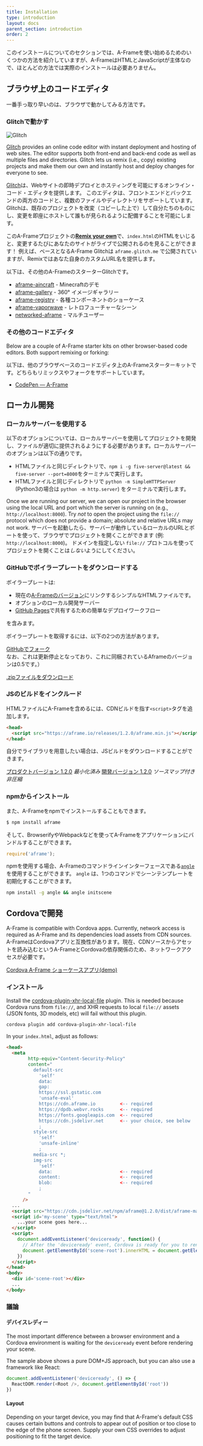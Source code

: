 ```yaml
---
title: Installation
type: introduction
layout: docs
parent_section: introduction
order: 2
---
```


このインストールについてのセクションでは、A-Frameを使い始めるためのいくつかの方法を紹介していますが、A-FrameはHTMLとJavaScriptが主体なので、ほとんどの方法では実際のインストールは必要ありません。

<!--toc-->

## ブラウザ上のコードエディタ

一番手っ取り早いのは、ブラウザで動かしてみる方法です。

### Glitchで動かす

![Glitch](https://cloud.githubusercontent.com/assets/674727/24480466/54b17d22-1499-11e7-8a18-d4f76b49ad07.jpg)

[glitch]: https://glitch.com/~aframe

[Glitch][glitch] provides an online code editor with instant deployment and
hosting of web sites. The editor supports both front-end and back-end code as
well as multiple files and directories. Glitch lets us remix (i.e., copy)
existing projects and make them our own and instantly host and deploy changes
for everyone to see.

[Glitch][glitch]は、Webサイトの即時デプロイとホスティングを可能にするオンライン・コード・エディタを提供します。
このエディタは、フロントエンドとバックエンドの両方のコードと、複数のファイルやディレクトリをサポートしています。
Glitchは、既存のプロジェクトを改変（コピーした上で）して自分たちのものにし、変更を即座にホストして誰もが見られるように配備することを可能にします。

このA-Frameプロジェクトの[**Remix your own**][glitch]で、`index.html`のHTMLをいじると、変更するたびにあなたのサイトがライブで公開されるのを見ることができます！
例えば、ベースとなるA-Frame Glitchは `aframe.glitch.me` で公開されていますが、Remixではあなた自身のカスタムURL名を提供します。

以下は、その他のA-FrameのスターターGlitchです。

- [aframe-aincraft](https://glitch.com/~aframe-aincraft) - Minecraftのデモ
- [aframe-gallery](https://glitch.com/~aframe-gallery) - 360&deg; イメージギャラリー
- [aframe-registry](https://glitch.com/~aframe-registry) - 各種コンポーネントのショーケース
- [aframe-vaporwave](https://glitch.com/~aframe-vaporwave) - レトロフューチャーなシーン
- [networked-aframe](https://glitch.com/~networked-aframe) - マルチユーザー

### その他のコードエディタ

Below are a couple of A-Frame starter kits on other browser-based code
editors. Both support remixing or forking:

以下は、他のブラウザベースのコードエディタ上のA-Frameスターターキットです。どちらもリミックスやフォークをサポートしています。

- [CodePen &mdash; A-Frame](https://codepen.io/mozvr/pen/BjygdO)

## ローカル開発

### ローカルサーバーを使用する

以下のオプションについては、ローカルサーバーを使用してプロジェクトを開発し、ファイルが適切に提供されるようにする必要があります。ローカルサーバーのオプションは以下の通りです。

- HTMLファイルと同じディレクトリで、`npm i -g five-server@latest && five-server --port=8000`をターミナルで実行します。
- HTMLファイルと同じディレクトリで `python -m SimpleHTTPServer` (Python3の場合は `python -m http.server`) をターミナルで実行します。

Once we are running our server, we can open our project in the browser using
the local URL and port which the server is running on (e.g.,
`http://localhost:8000`). Try *not* to open the project using the `file://`
protocol which does not provide a domain; absolute and relative URLs may not
work.
サーバーを起動したら、サーバーが動作しているローカルのURLとポートを使って、ブラウザでプロジェクトを開くことができます (例: `http://localhost:8000`)。
ドメインを指定しない `file://` プロトコルを使ってプロジェクトを開くことは*しない*ようにしてください。

### GitHubでボイラープレートをダウンロードする

[ghpages]: https://pages.github.com/

ボイラープレートは:

- 現在の[A-Frameのバージョン](#builds-prod)にリンクするシンプルなHTMLファイルです。
- オプションのローカル開発サーバー
- [GitHub Pages][ghpages]で共有するための簡単なデプロイワークフロー

を含みます。

ボイラープレートを取得するには、以下の2つの方法があります。

<a class="btn btn-download" href="https://github.com/aframevr/aframe-boilerplate/">GitHubでフォーク</a>
<br>なお、これは更新停止となっており、これに同梱されているAframeのバージョンは0.5です。）

<a class="btn btn-download" href="https://github.com/aframevr/aframe-boilerplate/archive/master.zip" download="aframe-boilerplate.zip">.zipファイルをダウンロード<span></span></a>

### JSのビルドをインクルード

HTMLファイルにA-Frameを含めるには、CDNビルドを指す`<script>`タグを追加します。

```html
<head>
  <script src="https://aframe.io/releases/1.2.0/aframe.min.js"></script>
</head>
```

自分でライブラリを用意したい場合は、JSビルドをダウンロードすることができます。

<a id="builds-prod" class="btn btn-download" href="https://aframe.io/releases/1.2.0/aframe.min.js" download>プロダクトバージョン <span>1.2.0</span></a> <em class="install-note">最小化済み</em>
<a id="builds-dev" class="btn btn-download" href="https://aframe.io/releases/1.2.0/aframe.js" download>開発バージョン <span>1.2.0</span></a> <em class="install-note">ソースマップ付き非圧縮</em>

### npmからインストール

また、A-Frameをnpmでインストールすることもできます。

```bash
$ npm install aframe
```

そして、BrowserifyやWebpackなどを使ってA-Frameをアプリケーションにバンドルすることができます。

```js
require('aframe');
```

[angle]: https://www.npmjs.com/package/angle

npmを使用する場合、A-Frameのコマンドラインインターフェースである[`angle`][angle]を使用することができます。 `angle` は、1つのコマンドでシーンテンプレートを初期化することができます。

```sh
npm install -g angle && angle initscene
```

## Cordovaで開発

A-Frame is compatible with Cordova apps. Currently, network access is required as A-Frame and its dependencies load assets from CDN sources.
A-FrameはCordovaアプリと互換性があります。現在、CDNソースからアセットを読み込むというA-FrameとCordovaの依存関係のため、ネットワークアクセスが必要です。

[Cordova A-Frame ショーケースアプリ(demo)](https://github.com/benallfree/cordova-aframe-showcase)

### インストール

Install the [cordova-plugin-xhr-local-file](https://github.com/benallfree/cordova-plugin-xhr-local-file) plugin. This is needed because
Cordova runs from `file://`, and XHR requests to local `file://` assets (JSON fonts, 3D models, etc) will fail without this plugin.

```bash
cordova plugin add cordova-plugin-xhr-local-file
```

In your `index.html`, adjust as follows:

```html
<head>
  <meta
        http-equiv="Content-Security-Policy"
        content="
          default-src 
            'self' 
            data: 
            gap: 
            https://ssl.gstatic.com 
            'unsafe-eval' 
            https://cdn.aframe.io         <-- required
            https://dpdb.webvr.rocks      <-- required
            https://fonts.googleapis.com  <-- required
            https://cdn.jsdelivr.net      <-- your choice, see below
            ; 
          style-src 
            'self' 
            'unsafe-inline'
            ; 
          media-src *; 
          img-src 
            'self' 
            data:                         <-- required
            content:                      <-- required
            blob:                         <-- required
            ;
        "
      />
  ...
  <script src="https://cdn.jsdelivr.net/npm/aframe@1.2.0/dist/aframe-master.min.js"></script>
  <script id='my-scene' type="text/html">
    ...your scene goes here...
  </script>
  <script>
    document.addEventListener('deviceready', function() {
      // After the 'deviceready' event, Cordova is ready for you to render your A-Frame scene.
      document.getElementById('scene-root').innerHTML = document.getElementById('my-scene').innerHTML
    })
  </script>
</head>
<body>
  <div id='scene-root'></div>
  ...
</body>
```

### 議論


#### デバイスレディー
The most important difference between a browser environment and a Cordova environment is waiting for the `deviceready` event
before rendering your scene. 

The sample above shows a pure DOM+JS approach, but you can also use a framework like React:

```javascript
document.addEventListener('deviceready', () => {
  ReactDOM.render(<Root />, document.getElementById('root'))
})
```

#### Layout

Depending on your target device, you may find that A-Frame's default CSS causes certain buttons and controls to appear out of
position or too close to the edge of the phone screen. Supply your own CSS overrides to adjust positioning to fit
the target device.
